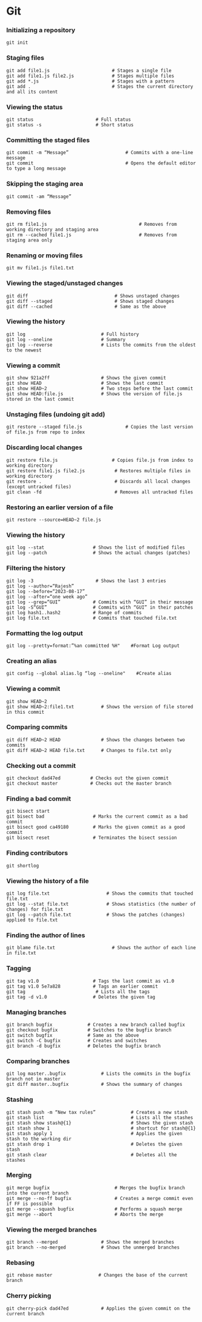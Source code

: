 # Git

### Initializing a repository
```
git init
```
### Staging files
```
git add file1.js                       # Stages a single file 
git add file1.js file2.js              # Stages multiple files
git add *.js                           # Stages with a pattern
git add .                              # Stages the current directory and all its content
```
### Viewing the status 
```
git status                       # Full status 
git status -s                    # Short status
```
### Committing the staged files
```
git commit -m “Message”                     # Commits with a one-line message 
git commit                                  # Opens the default editor to type a long message
```
### Skipping the staging area
```
git commit -am “Message”
```
### Removing files
```
git rm file1.js                                  # Removes from working directory and staging area
git rm --cached file1.js                         # Removes from staging area only
```
### Renaming or moving files 
```
git mv file1.js file1.txt
```
### Viewing the staged/unstaged changes
```
git diff                                # Shows unstaged changes
git diff --staged                       # Shows staged changes 
git diff --cached                       # Same as the above
```
### Viewing the history
```
git log                            # Full history 
git log --oneline                  # Summary 
git log --reverse                  # Lists the commits from the oldest to the newest
```
### Viewing a commit 
```
git show 921a2ff                   # Shows the given commit 
git show HEAD                      # Shows the last commit 
git show HEAD~2                    # Two steps before the last commit 
git show HEAD:file.js              # Shows the version of file.js stored in the last commit
```
### Unstaging files (undoing git add)
```
git restore --staged file.js                # Copies the last version of file.js from repo to index
```
### Discarding local changes
```
git restore file.js                    # Copies file.js from index to working directory 
git restore file1.js file2.js           # Restores multiple files in working directory 
git restore .                           # Discards all local changes (except untracked files) 
git clean -fd                           # Removes all untracked files
```
### Restoring an earlier version of a file
```
git restore --source=HEAD~2 file.js
```
### Viewing the history
```
git log --stat                  # Shows the list of modified files 
git log --patch                 # Shows the actual changes (patches)
```
### Filtering the history 
```
git log -3                       # Shows the last 3 entries 
git log --author=“Rajesh” 
git log --before=“2023-08-17” 
git log --after=“one week ago” 
git log --grep=“GUI”            # Commits with “GUI” in their message 
git log -S“GUI”                 # Commits with “GUI” in their patches 
git log hash1..hash2            # Range of commits 
git log file.txt                # Commits that touched file.txt
```
### Formatting the log output
```
git log --pretty=format:”%an committed %H"    #Format Log output
```
### Creating an alias
```
git config --global alias.lg “log --oneline"    #Create alias
```
### Viewing a commit
```
git show HEAD~2 
git show HEAD~2:file1.txt          # Shows the version of file stored in this commit
```
### Comparing commits
```
git diff HEAD~2 HEAD               # Shows the changes between two commits
git diff HEAD~2 HEAD file.txt      # Changes to file.txt only 
```
### Checking out a commit
```
git checkout dad47ed           # Checks out the given commit 
git checkout master            # Checks out the master branch
```
### Finding a bad commit 
```
git bisect start 
git bisect bad                  # Marks the current commit as a bad commit 
git bisect good ca49180         # Marks the given commit as a good commit 
git bisect reset                # Terminates the bisect session
```
### Finding contributors
```
git shortlog
```
### Viewing the history of a file
```
git log file.txt                     # Shows the commits that touched file.txt
git log --stat file.txt              # Shows statistics (the number of changes) for file.txt 
git log --patch file.txt             # Shows the patches (changes) applied to file.txt
```
### Finding the author of lines 
```
git blame file.txt                     # Shows the author of each line in file.txt
```
### Tagging 
```
git tag v1.0                    # Tags the last commit as v1.0 
git tag v1.0 5e7a828            # Tags an earlier commit 
git tag                          # Lists all the tags 
git tag -d v1.0                 # Deletes the given tag 
````
### Managing branches
```
git branch bugfix             # Creates a new branch called bugfix 
git checkout bugfix           # Switches to the bugfix branch 
git switch bugfix             # Same as the above 
git switch -C bugfix          # Creates and switches 
git branch -d bugfix          # Deletes the bugfix branch
```
### Comparing branches
```
git log master..bugfix             # Lists the commits in the bugfix branch not in master 
git diff master..bugfix            # Shows the summary of changes
```
### Stashing
```
git stash push -m “New tax rules”             # Creates a new stash 
git stash list                                # Lists all the stashes 
git stash show stash@{1}                      # Shows the given stash 
git stash show 1                              # shortcut for stash@{1} 
git stash apply 1                             # Applies the given stash to the working dir 
git stash drop 1                              # Deletes the given stash 
git stash clear                               # Deletes all the stashes
```
### Merging
```
git merge bugfix                        # Merges the bugfix branch into the current branch 
git merge --no-ff bugfix                # Creates a merge commit even if FF is possible 
git merge --squash bugfix               # Performs a squash merge 
git merge --abort                       # Aborts the merge 
```
### Viewing the merged branches
```
git branch --merged                # Shows the merged branches 
git branch --no-merged             # Shows the unmerged branches
```
### Rebasing 
```
git rebase master                 # Changes the base of the current branch
```
### Cherry picking 
```
git cherry-pick dad47ed            # Applies the given commit on the current branch
```



































